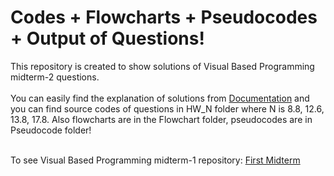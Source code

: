 # Codes + Flowcharts + Pseudocodes + Output of Questions!

This repository is created to show solutions of Visual Based Programming midterm-2 questions.</br></br>
You can easily find the explanation of solutions from [Documentation](https://github.com/basarYargici/VisualBasedProgrammingMidterm2/blob/master/Documentation.pdf) and 
you can find source codes of questions in HW_N folder where N is 8.8, 12.6, 13.8, 17.8. Also flowcharts are in the Flowchart folder, pseudocodes are in Pseudocode folder!</br></br>

To see Visual Based Programming midterm-1 repository: [First Midterm](https://github.com/basarYargici/VisualBasedProgrammingMidterm)

